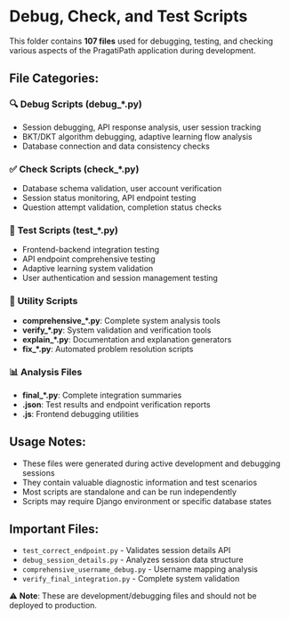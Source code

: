 # Debug, Check, and Test Scripts

This folder contains **107 files** used for debugging, testing, and checking various aspects of the PragatiPath application during development.

## File Categories:

### 🔍 **Debug Scripts** (debug_*.py)
- Session debugging, API response analysis, user session tracking
- BKT/DKT algorithm debugging, adaptive learning flow analysis
- Database connection and data consistency checks

### ✅ **Check Scripts** (check_*.py)  
- Database schema validation, user account verification
- Session status monitoring, API endpoint testing
- Question attempt validation, completion status checks

### 🧪 **Test Scripts** (test_*.py)
- Frontend-backend integration testing
- API endpoint comprehensive testing
- Adaptive learning system validation
- User authentication and session management testing

### 🔧 **Utility Scripts**
- **comprehensive_*.py**: Complete system analysis tools
- **verify_*.py**: System validation and verification tools
- **explain_*.py**: Documentation and explanation generators
- **fix_*.py**: Automated problem resolution scripts

### 📊 **Analysis Files**
- **final_*.py**: Complete integration summaries
- **.json**: Test results and endpoint verification reports
- **.js**: Frontend debugging utilities

## Usage Notes:
- These files were generated during active development and debugging sessions
- They contain valuable diagnostic information and test scenarios
- Most scripts are standalone and can be run independently
- Scripts may require Django environment or specific database states

## Important Files:
- `test_correct_endpoint.py` - Validates session details API
- `debug_session_details.py` - Analyzes session data structure  
- `comprehensive_username_debug.py` - Username mapping analysis
- `verify_final_integration.py` - Complete system validation

⚠️ **Note**: These are development/debugging files and should not be deployed to production.